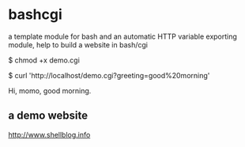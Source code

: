 bashcgi
=======

a template module for bash and an automatic HTTP variable exporting module, help to build a website in bash/cgi

$ chmod +x demo.cgi

$ curl 'http://localhost/demo.cgi?greeting=good%20morning'

Hi, momo, good morning.

## a demo website ##

http://www.shellblog.info
